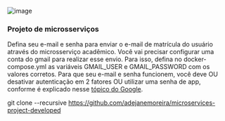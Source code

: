 ![image](https://user-images.githubusercontent.com/93550467/210370853-eba21bd8-f478-4465-9fd9-67f013279546.png)

### Projeto de microsserviços
Defina seu e-mail e senha para enviar o e-mail de matrícula do usuário através do microsserviço acadêmico.
Você vai precisar configurar uma conta do gmail para realizar esse envio. Para isso, defina no docker-compose.yml as variáveis GMAIL_USER e GMAIL_PASSWORD com os valores corretos.
Para que seu e-mail e senha funcionem, você deve OU desativar autenticação em 2 fatores OU utilizar uma senha de app, conforme é explicado nesse [tópico do Google](https://support.google.com/accounts/answer/185833?hl=pt-BR).

git clone --recursive https://github.com/adejanemoreira/microservices-project-developed



